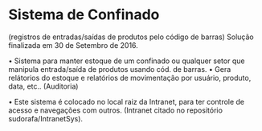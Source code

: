 # Sistema de Confinado
(registros de entradas/saídas de produtos pelo código de barras)
Solução finalizada em 30 de Setembro de 2016.

•	Sistema para manter estoque de um confinado ou qualquer setor que manipula entrada/saída de produtos usando cód. de barras.
•	Gera relátorios do estoque e relatórios de movimentação por usuário, produto, data, etc.. (Auditoria)

•	Este sistema é colocado no local raiz da Intranet, para ter controle de acesso e navegações com outros. (Intranet citado no repositório sudorafa/IntranetSys).
